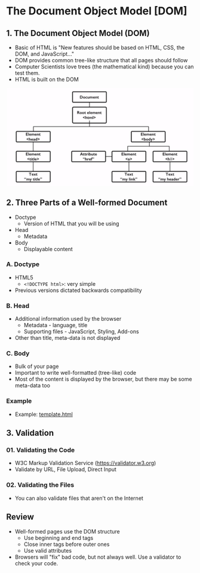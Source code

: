 # The Document Object Model [DOM]

## 1. The Document Object Model (DOM)
* Basic of HTML is "New features should be based on HTML, CSS, the DOM, and JavaScript..."
* DOM provides common tree-like structure that all pages should follow
* Computer Scientists love trees (the mathematical kind) because you can test them.
* HTML is built on the DOM
<center><img src="../../imgs/DOM.PNG" width = 500 /></center>

## 2. Three Parts of a Well-formed Document
* Doctype
    * Version of HTML that you will be using
* Head
    * Metadata
* Body
    * Displayable content

### A. Doctype
* HTML5
    * `<!DOCTYPE html>`: very simple
* Previous versions dictated backwards compatibility

### B. Head
* Additional information used by the browser
    * Metadata - language, title
    * Supporting files - JavaScript, Styling, Add-ons
* Other than title, meta-data is not displayed

### C. Body
* Bulk of your page
* Important to write well-formatted (tree-like) code
* Most of the content is displayed by the browser, but there may be some meta-data too

### Example
* Example: [template.html](../codes/template.html)

## 3. Validation
### 01. Validating the Code
* W3C Markup Validation Service (https://validator.w3.org)
* Validate by URL, File Upload, Direct Input

### 02. Validating the Files
* You can also validate files that aren't on the Internet

## Review
* Well-formed pages use the DOM structure
    * Use beginning  and end tags
    * Close inner tags before outer ones
    * Use valid attributes
* Browsers will "fix" bad code, but not always well. Use a validator to check your code.